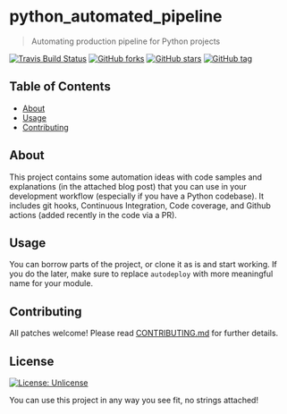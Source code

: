 # python_automated_pipeline
> Automating production pipeline for Python projects


[![Travis Build Status](https://travis-ci.org/satwikkansal/python_automated_pipeline.png?branch=master)](https://travis-ci.org/satwikkansal/python_automated_pipeline) [![GitHub forks](https://img.shields.io/github/forks/satwikkansal/python_automated_pipeline.svg?style=social&label=Fork)](https://github.com/satwikkansal/python_automated_pipeline) [![GitHub stars](https://img.shields.io/github/stars/satwikkansal/python_automated_pipeline.svg?style=social&label=Star)](https://github.com/python_automated_pipeline) [![GitHub tag](https://img.shields.io/github/tag/satwikkansal/python_automated_pipeline.svg)](https://github.com/satwikkansal/python_automated_pipeline)

## Table of Contents
- [About](#about)
- [Usage](#usage)
- [Contributing](#contributing)

## About

This project contains some automation ideas with code samples and explanations (in the attached blog post) that you can use in your development workflow (especially if you have a Python codebase). It includes git hooks, Continuous Integration, Code coverage, and Github actions (added recently in the code via a PR).

## Usage

You can borrow parts of the project, or clone it as is and start working. If you do the later, make sure to replace `autodeploy` with more meaningful name for your module.

## Contributing

All patches welcome! Please read [CONTRIBUTING.md](https://github.com/satwikkansal/python_automated_pipeline/blob/master/CONTRIBUTING.md) for further details.

## License

[![License: Unlicense](https://img.shields.io/badge/license-Unlicense-blue.svg)](http://unlicense.org/)

You can use this project in any way you see fit, no strings attached! 

